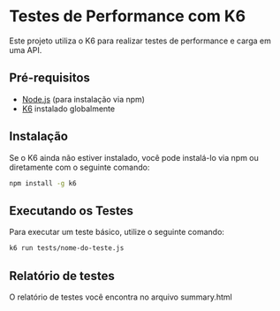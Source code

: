 # Testes de Performance com K6

Este projeto utiliza o K6 para realizar testes de performance e carga em uma API. 

## Pré-requisitos

- [Node.js](https://nodejs.org) (para instalação via npm)
- [K6](https://k6.io/) instalado globalmente

## Instalação

Se o K6 ainda não estiver instalado, você pode instalá-lo via npm ou diretamente com o seguinte comando:

```bash
npm install -g k6
```

## Executando os Testes
Para executar um teste básico, utilize o seguinte comando:

```bash
k6 run tests/nome-do-teste.js
```

## Relatório de testes
O relatório de testes você encontra no arquivo summary.html
